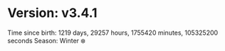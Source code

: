 # Version: v3.4.1
Time since birth: 1219 days, 29257 hours, 1755420 minutes, 105325200 seconds
Season: Winter ❄️
